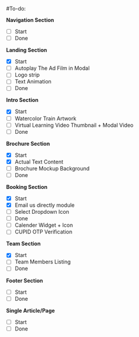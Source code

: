 #To-do:

**Navigation Section**
- [ ] Start
- [ ] Done

**Landing Section**
- [x] Start
- [ ] Autoplay The Ad Film in Modal
- [ ] Logo strip
- [ ] Text Animation
- [ ] Done

**Intro Section**
- [x] Start
- [ ] Watercolor Train Artwork
- [ ] Virtual Learning Video Thumbnail + Modal Video
- [ ] Done

**Brochure Section**
- [x] Start
- [x] Actual Text Content
- [ ] Brochure Mockup Background
- [ ] Done

**Booking Section**
- [x] Start
- [x] Email us directly module
- [ ] Select Dropdown Icon
- [ ] Done
- [ ] Calender Widget + Icon
- [ ] CUPID OTP Verification

**Team Section**
- [x] Start
- [ ] Team Members Listing
- [ ] Done

**Footer Section**
- [ ] Start
- [ ] Done

**Single Article/Page**
- [ ] Start
- [ ] Done
